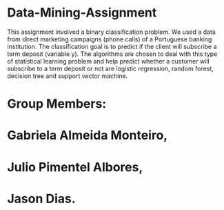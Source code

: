 # Data-Mining-Assignment
This assignment involved a binary classification problem. We used a data from direct marketing campaigns (phone calls) of a Portuguese banking institution. The classification goal is to predict if the client will subscribe a term deposit (variable y). The algorithms are chosen to deal with this type of statistical learning problem and help predict whether a customer will subscribe to a term deposit or not are logistic regression, random forest, decision tree and support vector machine.

# Group Members:
# Gabriela Almeida Monteiro,
# Julio Pimentel Albores,
# Jason Dias.
